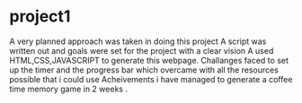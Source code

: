 # project1
A very planned approach was taken in doing this project 
A script was written out and goals were set for the project with a clear vision
A used HTML,CSS,JAVASCRIPT to generate this webpage.
Challanges faced to set up the timer and the progress bar which overcame with all the resources possible that i could use 
Acheivements i have managed to generate a coffee time memory game in 2 weeks .

